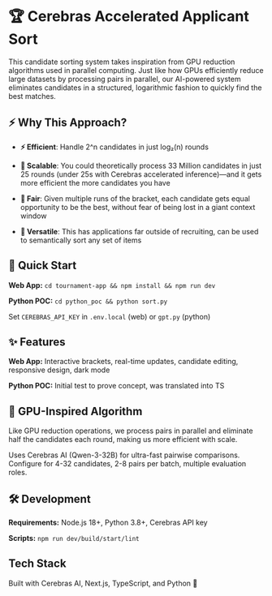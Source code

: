 
# 🏆 Cerebras Accelerated Applicant Sort

  

This candidate sorting system takes inspiration from GPU reduction algorithms used in parallel computing. Just like how GPUs efficiently reduce large datasets by processing pairs in parallel, our AI-powered system eliminates candidates in a structured, logarithmic fashion to quickly find the best matches.

  

## ⚡ Why This Approach?

  

-  **⚡ Efficient**: Handle 2^n candidates in just log₂(n) rounds

-  **🚀 Scalable**: You could theoretically process 33 Million candidates in just 25 rounds (under 25s with Cerebras accelerated inference)—and it gets more efficient the more candidates you have

-  **🎯 Fair**: Given multiple runs of the bracket, each candidate gets equal opportunity to be the best, without fear of being lost in a giant context window

-  **🧠 Versatile**: This has applications far outside of recruiting, can be used to semantically sort any set of items



## 🚀 Quick Start

  

**Web App:**  `cd tournament-app && npm install && npm run dev`

**Python POC:**  `cd python_poc && python sort.py`

  

Set `CEREBRAS_API_KEY` in `.env.local` (web) or `gpt.py` (python)

  



  

## ✨ Features

  

**Web App:** Interactive brackets, real-time updates, candidate editing, responsive design, dark mode

**Python POC:** Initial test to prove concept, was translated into TS

  

## 🤖 GPU-Inspired Algorithm

  

Like GPU reduction operations, we process pairs in parallel and eliminate half the candidates each round, making us more efficient with scale.

  

Uses Cerebras AI (Qwen-3-32B) for ultra-fast pairwise comparisons. Configure for 4-32 candidates, 2-8 pairs per batch, multiple evaluation roles.

  

## 🛠️ Development

  

**Requirements:** Node.js 18+, Python 3.8+, Cerebras API key

**Scripts:**  `npm run dev/build/start/lint`

  

## Tech Stack

  

Built with Cerebras AI, Next.js, TypeScript, and Python 🚀